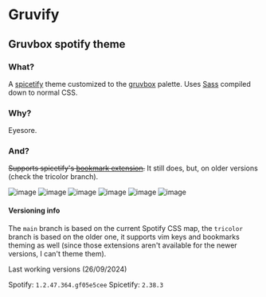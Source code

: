 # Gruvify
## Gruvbox spotify theme

### What?

A [spicetify](https://spicetify.app/) theme customized to the [gruvbox](https://github.com/gruvbox-community/gruvbox) palette.
Uses [Sass](https://sass-lang.com/) compiled down to normal CSS.

### Why?

Eyesore.

### And?

~~Supports spicetify's [bookmark extension](https://spicetify.app/docs/advanced-usage/extensions/#bookmark).~~ It still does, but, on older versions (check the tricolor branch).

![image](https://github.com/Skaytacium/Gruvify/assets/58383260/a9d8678e-29b1-48d1-8bf7-47940fdf18b5)
![image](https://github.com/Skaytacium/Gruvify/assets/58383260/1cd186b8-77a2-4742-9814-a29a093b980f)
![image](https://github.com/Skaytacium/Gruvify/assets/58383260/abd69a8b-d9c2-4ee6-bfc2-92650fd2fab8)
![image](https://github.com/Skaytacium/Gruvify/assets/58383260/466b5073-1a4e-43ac-8484-3b7b776de88e)
![image](https://github.com/Skaytacium/Gruvify/assets/58383260/4197d10e-d5d3-478e-8da3-e4cbd5f6f2a7)
![image](https://github.com/Skaytacium/Gruvify/assets/58383260/23d02929-c502-4d3c-bfce-6b566cfe9929)

#### Versioning info

The `main` branch is based on the current Spotify CSS map, the `tricolor` branch is based on the older one, it supports vim keys and bookmarks theming as well (since those extensions aren't available for the newer versions, I can't theme them).

Last working versions (26/09/2024)

Spotify: `1.2.47.364.gf05e5cee`
Spicetify: `2.38.3`